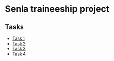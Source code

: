 # Senla traineeship project
## Tasks
+ [Task 1](../master/task1)
+ [Task 2](../master/task2)
+ [Task 3](../master/task3)
+ [Task 4](../master/task4)
